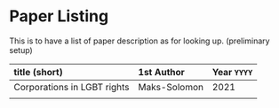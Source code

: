 
# Paper Listing

This is to have a list of paper description as for looking up. (preliminary setup)

| title (short)               | 1st Author    | Year `YYYY` |
| :-------------------------- | :------------ | :---------- |
| Corporations in LGBT rights | Maks-Solomon  | 2021        |
|                             |               |             |